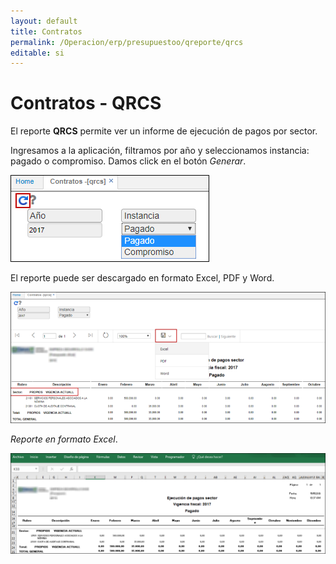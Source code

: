 ```yaml
---
layout: default
title: Contratos
permalink: /Operacion/erp/presupuestoo/qreporte/qrcs
editable: si
---
```


# Contratos - QRCS

El reporte **QRCS** permite ver un informe de ejecución de pagos por sector.

Ingresamos a la aplicación, filtramos por año y seleccionamos instancia: pagado o compromiso. Damos click en el botón _Generar_.  

![](qrcs.png)

El reporte puede ser descargado en formato Excel, PDF y Word.   

![](qrcs1.png)

_Reporte en formato Excel_.  

![](qrcs2.png)